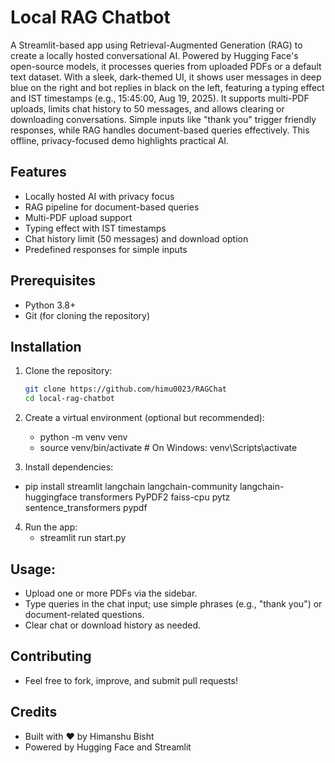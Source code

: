 # Local RAG Chatbot

A Streamlit-based app using Retrieval-Augmented Generation (RAG) to create a locally hosted conversational AI. Powered by Hugging Face's open-source models, it processes queries from uploaded PDFs or a default text dataset. With a sleek, dark-themed UI, it shows user messages in deep blue on the right and bot replies in black on the left, featuring a typing effect and IST timestamps (e.g., 15:45:00, Aug 19, 2025). It supports multi-PDF uploads, limits chat history to 50 messages, and allows clearing or downloading conversations. Simple inputs like "thank you" trigger friendly responses, while RAG handles document-based queries effectively. This offline, privacy-focused demo highlights practical AI.

## Features
- Locally hosted AI with privacy focus
- RAG pipeline for document-based queries
- Multi-PDF upload support
- Typing effect with IST timestamps
- Chat history limit (50 messages) and download option
- Predefined responses for simple inputs

## Prerequisites
- Python 3.8+
- Git (for cloning the repository)

## Installation
1. Clone the repository:
   ```bash
   git clone https://github.com/himu0023/RAGChat
   cd local-rag-chatbot

2. Create a virtual environment (optional but recommended):
   - python -m venv venv
   - source venv/bin/activate  # On Windows: venv\Scripts\activate

3. Install dependencies:
  - pip install streamlit langchain langchain-community langchain-huggingface transformers PyPDF2 faiss-cpu pytz sentence_transformers pypdf

4. Run the app:
   - streamlit run start.py


## Usage:

- Upload one or more PDFs via the sidebar.
- Type queries in the chat input; use simple phrases (e.g., "thank you") or document-related questions.
- Clear chat or download history as needed.


## Contributing
- Feel free to fork, improve, and submit pull requests!


## Credits

- Built with ❤️ by Himanshu Bisht
- Powered by Hugging Face and Streamlit
